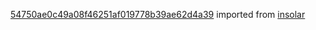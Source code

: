 [54750ae0c49a08f46251af019778b39ae62d4a39](https://github.com/insolar/insolar/commit/54750ae0c49a08f46251af019778b39ae62d4a39) imported from [insolar](https://github.com/insolar/insolar)
